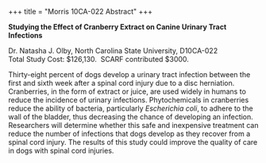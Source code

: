 +++
title = "Morris 10CA-022 Abstract"
+++

**Studying the Effect of Cranberry Extract on Canine Urinary Tract
Infections**

Dr. Natasha J. Olby, North Carolina State University, D10CA-022\
Total Study Cost: \$126,130.  SCARF contributed \$3000.  

Thirty-eight percent of dogs develop a urinary tract infection between
the first and sixth week after a spinal cord injury due to a disc
herniation. Cranberries, in the form of extract or juice, are used
widely in humans to reduce the incidence of urinary infections.
Phytochemicals in cranberries reduce the ability of bacteria,
particularly *Escherichia coli*, to adhere to the wall of the bladder,
thus decreasing the chance of developing an infection. Researchers will
determine whether this safe and inexpensive treatment can reduce the
number of infections that dogs develop as they recover from a spinal
cord injury. The results of this study could improve the quality of care
in dogs with spinal cord injuries.
